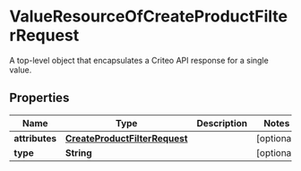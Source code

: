

# ValueResourceOfCreateProductFilterRequest

A top-level object that encapsulates a Criteo API response for a single value.

## Properties

| Name | Type | Description | Notes |
|------------ | ------------- | ------------- | -------------|
|**attributes** | [**CreateProductFilterRequest**](CreateProductFilterRequest.md) |  |  [optional] |
|**type** | **String** |  |  [optional] |



